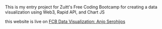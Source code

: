 This is my entry project for Zuitt's Free Coding Bootcamp for creating a data visualization using Web3, Rapid API, and Chart JS

this website is live on 
[FCB Data Visualization: Anjo Serohijos](https://anjoserohijos-programming.github.io/fcb-data-visualization-2024/ 'FCB Coding Boodtamp')
